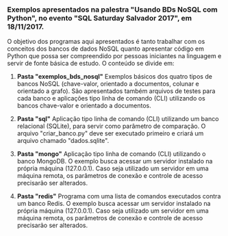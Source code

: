### Exemplos apresentados na palestra "Usando BDs NoSQL com Python", no evento "SQL Saturday Salvador 2017", em 18/11/2017. ###

O objetivo dos programas aqui apresentados é tanto trabalhar com os conceitos dos bancos de dados NoSQL quanto apresentar código em Python que possa ser compreendido por pessoas iniciantes na linguagem e servir de fonte básica de estudo. O conteúdo se divide em:

1. **Pasta "exemplos_bds_nosql"**
   Exemplos básicos dos quatro tipos de bancos NoSQL (chave-valor, orientado a documentos, colunar e orientado a grafo). São apresentados também arquivos de testes para cada banco e aplicações tipo linha de comando (CLI) utilizando os bancos chave-valor e orientado a documentos.  
   
2. **Pasta "sql"**
   Aplicação tipo linha de comando (CLI) utilizando um banco relacional (SQLite), para servir como parâmetro de comparação. O arquivo "criar_banco.py" deve ser executado primeiro e criará um arquivo chamado "dados.sqlite".  
 
3. **Pasta "mongo"**
   Aplicação tipo linha de comando (CLI) utilizando o banco MongoDB. O exemplo busca acessar um servidor instalado na própria máquina (127.0.0.1). Caso seja utilizado um servidor em uma máquina remota, os parâmetros de conexão e controle de acesso precisarão ser alterados.  

4. **Pasta "redis"**
   Programa com uma lista de comandos executados contra um banco Redis. O exemplo busca acessar um servidor instalado na própria máquina (127.0.0.1). Caso seja utilizado um servidor em uma máquina remota, os parâmetros de conexão e controle de acesso precisarão ser alterados.   
